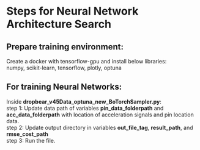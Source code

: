 # Steps for Neural Network Architecture Search  
## Prepare training environment:  
Create a docker with tensorflow-gpu and install below libraries:  
numpy, scikit-learn, tensorflow, plotly, optuna  
## For training Neural Networks:  
Inside **dropbear_v45Data_optuna_new_BoTorchSampler.py**:  
step 1: Update data path of variables **pin_data_folderpath** and **acc_data_folderpath** with location of acceleration signals and pin location data.  
step 2: Update output directory in variables **out_file_tag**, **result_path**, and **rmse_cost_path**  
step 3: Run the file.  
